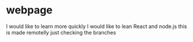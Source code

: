 # webpage
I would like to learn more quickly
I would like to lean React and node.js
this is made remotelly
just checking the branches
